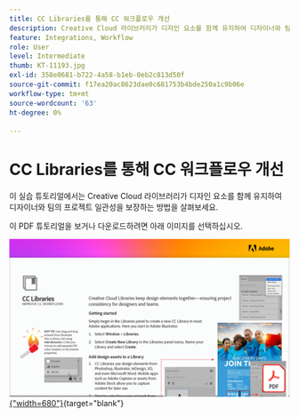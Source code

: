 ```yaml
---
title: CC Libraries를 통해 CC 워크플로우 개선
description: Creative Cloud 라이브러리가 디자인 요소를 함께 유지하여 디자이너와 팀의 프로젝트 일관성을 보장하는 방법에 대해 알아봅니다
feature: Integrations, Workflow
role: User
level: Intermediate
thumb: KT-11193.jpg
exl-id: 358e0681-b722-4a58-b1eb-0eb2c813d50f
source-git-commit: f17ea20ac8623dae0c681753b4bde250a1c9b06e
workflow-type: tm+mt
source-wordcount: '63'
ht-degree: 0%

---
```


# CC Libraries를 통해 CC 워크플로우 개선

이 실습 튜토리얼에서는 Creative Cloud 라이브러리가 디자인 요소를 함께 유지하여 디자이너와 팀의 프로젝트 일관성을 보장하는 방법을 살펴보세요.

이 PDF 튜토리얼을 보거나 다운로드하려면 아래 이미지를 선택하십시오.

[![튜토리얼의 첫 페이지 이미지](assets/Improveccworkflowswithcclibraries.png){&quot;width=680&quot;}](assets/ImproveCCWorkflowsCCLibraries.pdf){target="blank"}
